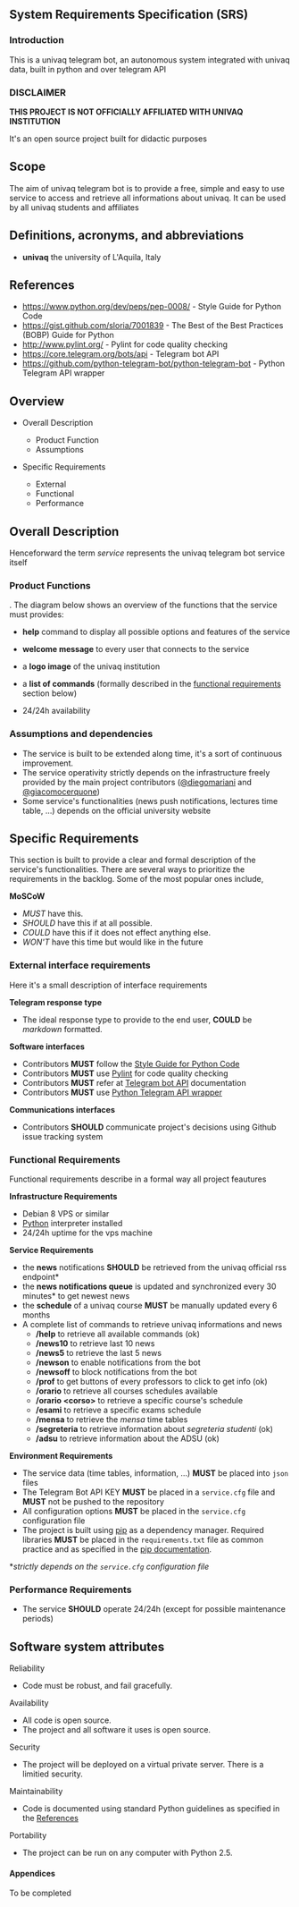 ## System Requirements Specification (SRS)


### Introduction

This is a univaq telegram bot, an autonomous system integrated with univaq data, built in python and over telegram API

### DISCLAIMER ###
**THIS PROJECT IS NOT OFFICIALLY AFFILIATED WITH UNIVAQ INSTITUTION**

It's an open source project built for didactic purposes

Scope
-------

The aim of univaq telegram bot is to provide a free, simple and easy to use service to access and retrieve all informations about univaq. It can be used by all univaq students and affiliates

Definitions, acronyms, and abbreviations
----------------------------------------

- **univaq** the university of L'Aquila, Italy

References
----------

* https://www.python.org/dev/peps/pep-0008/ - Style Guide for Python Code
* https://gist.github.com/sloria/7001839 - The Best of the Best Practices (BOBP) Guide for Python
* http://www.pylint.org/ - Pylint for code quality checking
* https://core.telegram.org/bots/api - Telegram bot API
* https://github.com/python-telegram-bot/python-telegram-bot - Python Telegram API wrapper


Overview
--------
* Overall Description
   + Product Function
   + Assumptions

* Specific Requirements
   + External
   + Functional
   + Performance

Overall Description
-----------------
 Henceforward the term *service* represents the univaq telegram bot service itself

### Product Functions

.
 The diagram below shows an overview of the functions that the service must provides:

- **help** command to display all possible options and features of the service

- **welcome message** to every user that connects to the service
- a **logo image** of the univaq institution

- a **list of commands** (formally described in the [functional requirements](#functional-requirements) section below)
- 24/24h availability


### Assumptions and dependencies


- The service is built to be extended along time, it's a sort of continuous improvement.
- The service operativity strictly depends on the infrastructure freely provided by the main project contributors ([@diegomariani](http://diegomariani.com) and [@giacomocerquone](http://giacomocerquone.com))
- Some service's functionalities (news push notifications, lectures time table, ...) depends on the official university website

Specific Requirements
-----------------

This section is built to provide a clear and formal description of the service's functionalities.
There are several ways to prioritize the requirements in the backlog. Some of the most popular ones include,

**MoSCoW**

- *MUST* have this.
- *SHOULD* have this if at all possible.
- *COULD* have this if it does not effect anything else.
- *WON'T* have this time but would like in the future

### External interface requirements


Here it's a small description of interface requirements

**Telegram response type**

- The ideal response type to provide to the end user, **COULD** be *markdown* formatted.


**Software interfaces**

* Contributors **MUST** follow the [Style Guide for Python Code](https://www.python.org/dev/peps/pep-0008/)
* Contributors **MUST** use [Pylint](http://www.pylint.org/) for code quality checking
* Contributors **MUST** refer at [Telegram bot API](https://core.telegram.org/bots/api) documentation
* Contributors **MUST** use [Python Telegram API wrapper](https://github.com/python-telegram-bot/python-telegram-bot)

**Communications interfaces**


* Contributors **SHOULD** communicate project's decisions using Github issue tracking system

### Functional Requirements


Functional requirements describe in a formal way all project feautures

**Infrastructure Requirements**

* Debian 8 VPS or similar
* [Python](https://www.python.org/) interpreter installed
* 24/24h uptime for the vps machine

**Service Requirements**

* the **news** notifications **SHOULD** be retrieved from the univaq official rss endpoint*
* the **news notifications queue** is updated and synchronized every 30 minutes* to get newest news
* the **schedule** of a univaq course **MUST** be manually updated every 6 months
* A complete list of commands to retrieve univaq informations and news
    + **/help** to retrieve all available commands (ok)
    + **/news10** to retrieve last 10 news
    + **/news5**  to retrieve the last 5 news
    + **/newson** to enable notifications from the bot
    + **/newsoff** to block notifications from the bot
    + **/prof** to get buttons of every professors to click to get info (ok)
    + **/orario** to retrieve all courses schedules available
    + **/orario &lt;corso&gt;** to retrieve a specific course's schedule
    + **/esami** to retrieve a specific exams schedule
    + **/mensa** to retrieve the *mensa* time tables
    + **/segreteria** to retrieve information about *segreteria studenti* (ok)
    + **/adsu** to retrieve information about the ADSU (ok)


**Environment Requirements**

* The service data (time tables, information, ...) **MUST** be placed into `json` files
* The Telegram Bot API KEY **MUST** be placed in a `service.cfg` file and **MUST** not be pushed to the repository
* All configuration options **MUST** be placed in the `service.cfg` configuration file
* The project is built using [pip](https://pypi.python.org/pypi/pip) as a dependency manager. Required libraries **MUST** be placed in the `requirements.txt` file as common practice and as specified in the [pip documentation](https://pip.pypa.io/en/stable/).


**strictly depends on the `service.cfg` configuration file*

### Performance Requirements


* The service **SHOULD** operate 24/24h (except for possible maintenance periods)


Software system attributes
--------------------------

Reliability

* Code must be robust, and fail gracefully.

Availability

* All code is open source.
* The project and all software it uses is open source.


Security

* The project will be deployed on a virtual private server.  There is a limitied security.

Maintainability

* Code is documented using standard Python guidelines as specified in the [References](#references)

Portability

* The project can be run on any computer with Python 2.5.


#### Appendices


To be completed
